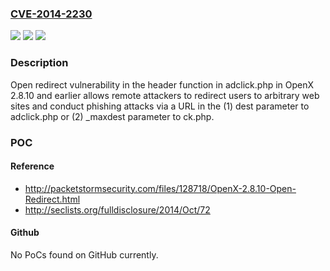### [CVE-2014-2230](https://cve.mitre.org/cgi-bin/cvename.cgi?name=CVE-2014-2230)
![](https://img.shields.io/static/v1?label=Product&message=n%2Fa&color=blue)
![](https://img.shields.io/static/v1?label=Version&message=n%2Fa&color=blue)
![](https://img.shields.io/static/v1?label=Vulnerability&message=n%2Fa&color=brighgreen)

### Description

Open redirect vulnerability in the header function in adclick.php in OpenX 2.8.10 and earlier allows remote attackers to redirect users to arbitrary web sites and conduct phishing attacks via a URL in the (1) dest parameter to adclick.php or (2) _maxdest parameter to ck.php.

### POC

#### Reference
- http://packetstormsecurity.com/files/128718/OpenX-2.8.10-Open-Redirect.html
- http://seclists.org/fulldisclosure/2014/Oct/72

#### Github
No PoCs found on GitHub currently.

